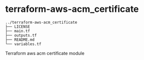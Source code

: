 # terraform-aws-acm_certificate

```
../terraform-aws-acm_certificate
├── LICENSE
├── main.tf
├── outputs.tf
├── README.md
└── variables.tf
```

Terraform aws acm certificate module
